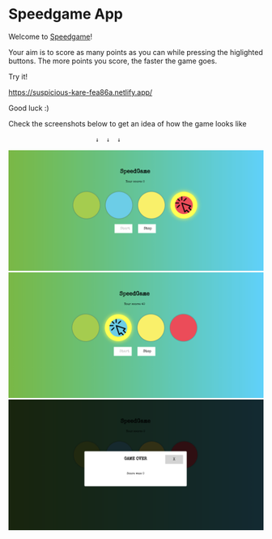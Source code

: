 # Speedgame App

Welcome to  [Speedgame](https://suspicious-kare-fea86a.netlify.app)!

Your aim is to score as many points as you can while pressing the higlighted buttons. The more points you score, the faster the game goes.

Try it!

https://suspicious-kare-fea86a.netlify.app/

Good luck :)

Check the screenshots below to get an idea of how the game looks like

                            ↓  ↓  ↓

![Screenshot](speedgame_1.png)
![Screenshot](speedgame_2.png)
![Screenshot](speedgame_3.png)
